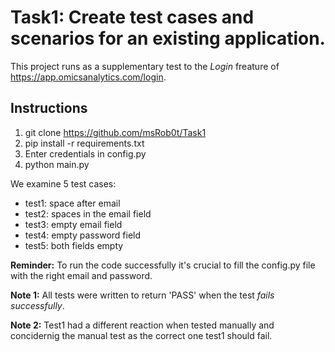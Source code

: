 # Task1: Create test cases and scenarios for an existing application.

This project runs as a supplementary test to the *Login* freature of https://app.omicsanalytics.com/login.

**Instructions**
---

1. git clone https://github.com/msRob0t/Task1
2. pip install -r requirements.txt
3. Enter credentials in config.py
4. python main.py

We examine 5 test cases:
- test1: space after email
- test2: spaces in the email field
- test3: empty email field
- test4: empty password field
- test5: both fields empty


**Reminder:** To run the code successfully it's crucial to fill the config.py file with the right email and password.

**Note 1:**  All tests were written to return 'PASS' when the test *fails successfully*. 

**Note 2:**  Test1 had a different reaction when tested manually and concidernig the manual test as the correct one test1 should fail. 
